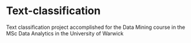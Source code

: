 Text-classification
===================

Text classification project accomplished for the Data Mining course in the MSc Data Analytics in the University of Warwick
